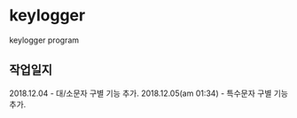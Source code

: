# keylogger
keylogger program

작업일지
--------
2018.12.04 - 대/소문자 구별 기능 추가.
2018.12.05(am 01:34) - 특수문자 구별 기능 추가.